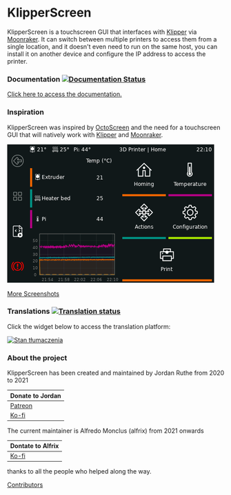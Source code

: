 # KlipperScreen

KlipperScreen is a touchscreen GUI that interfaces with [Klipper](https://github.com/Klipper3d/klipper) via [Moonraker](https://github.com/arksine/moonraker). It can switch between multiple printers to access them from a single location, and it doesn't even need to run on the same host, you can install it on another device and configure the IP address to access the printer.

### Documentation [![Documentation Status](https://readthedocs.org/projects/klipperscreen/badge/?version=latest)](https://klipperscreen.readthedocs.io/en/latest/?badge=latest)

[Click here to access the documentation.](https://klipperscreen.readthedocs.io/en/latest/)

### Inspiration
KlipperScreen was inspired by [OctoScreen](https://github.com/Z-Bolt/OctoScreen/) and the need for a touchscreen GUI that
will natively work with [Klipper](https://github.com/kevinOConnor/klipper) and [Moonraker](https://github.com/arksine/moonraker).

[![Main Menu](docs/img/panels/main_panel.png)](https://klipperscreen.readthedocs.io/en/latest/Panels/)

[More Screenshots](https://klipperscreen.readthedocs.io/en/latest/Panels/)

### Translations <a href="https://hosted.weblate.org/engage/klipperscreen/"><img src="https://hosted.weblate.org/widget/klipperscreen/svg-badge.svg" alt="Translation status" /></a>

Click the widget below to access the translation platform:

<a href="https://hosted.weblate.org/engage/klipperscreen/"><img src="https://hosted.weblate.org/widget/klipperscreen/horizontal-auto.svg" alt="Stan tłumaczenia" width=30% /></a>

### About the project

KlipperScreen has been created and maintained by Jordan Ruthe from 2020 to 2021

|Donate to Jordan|
|-|
|[Patreon](https://www.patreon.com/klipperscreen)|
|[Ko-fi](https://ko-fi.com/klipperscreen)|

The current maintainer is Alfredo Monclus (alfrix) from 2021 onwards

|Dontate to Alfrix|
|-|
|[Ko-fi](https://ko-fi.com/alfrix)|

thanks to all the people who helped along the way.

[Contributors](https://github.com/KlipperScreen/KlipperScreen/graphs/contributors)
